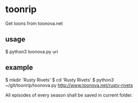 # toonrip
Get toons from toonova.net

## usage
$ python3 toonova.py uri

## example
$ mkdir 'Rusty Rivets'
$ cd 'Rusty Rivets'
$ python3 ~/git/toonrip/toonova.py http://www.toonova.net/rusty-rivets

All episodes of every season shall be saved in current folder.
